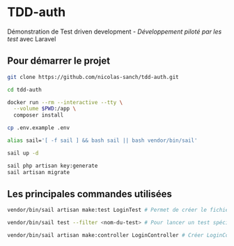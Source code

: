 # TDD-auth

Démonstration de Test driven development - _Développement piloté par les test_ avec Laravel

## Pour démarrer le projet

```bash
git clone https://github.com/nicolas-sanch/tdd-auth.git

cd tdd-auth

docker run --rm --interactive --tty \
  --volume $PWD:/app \
  composer install

cp .env.example .env

alias sail='[ -f sail ] && bash sail || bash vendor/bin/sail'

sail up -d

sail php artisan key:generate
sail artisan migrate
```

## Les principales commandes utilisées

```bash
vendor/bin/sail artisan make:test LoginTest # Permet de créer le fichier de test /tests/Feature/LoginTest.php

vendor/bin/sail test --filter <nom-du-test> # Pour lancer un test spécifique

vendor/bin/sail artisan make:controller LoginController # Créer LoginController.php
```